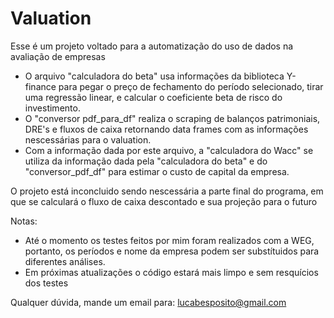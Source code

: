 # Valuation
Esse é um projeto voltado para a automatização do uso de dados na avaliação de empresas

- O arquivo "calculadora do beta" usa informações da biblioteca Y-finance para pegar o preço de fechamento do período selecionado, tirar uma regressão linear, e calcular o coeficiente beta de risco do investimento.
- O "conversor pdf_para_df" realiza o scraping de balanços patrimoniais, DRE's e fluxos de caixa retornando data frames com as informações nescessárias para o valuation.
- Com a informação dada por este arquivo, a "calculadora do Wacc" se utiliza da informação dada pela "calculadora do beta" e do "conversor_pdf_df" para estimar o custo de capital da empresa.

O projeto está inconcluido sendo nescessária a parte final do programa, em que se calculará o fluxo de caixa descontado e sua projeção para o futuro


Notas:

- Até o momento os testes feitos por mim foram realizados com a WEG, portanto, os períodos e nome da empresa podem ser substítuidos para diferentes análises.
- Em próximas atualizações o código estará mais limpo e sem resquícios dos testes

Qualquer dúvida, mande um email para: lucabesposito@gmail.com
